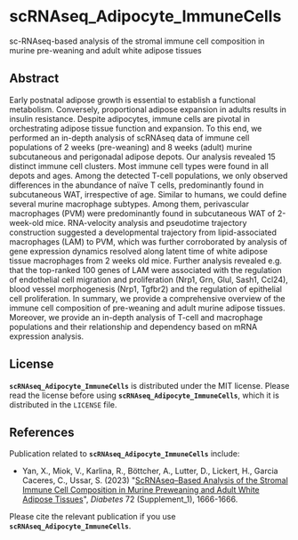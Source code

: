 # scRNAseq_Adipocyte_ImmuneCells
sc-RNAseq-based analysis of the stromal immune cell composition in murine pre-weaning and adult white adipose tissues 

## Abstract
Early postnatal adipose growth is essential to establish a functional metabolism. Conversely, proportional adipose expansion in adults results in insulin resistance. Despite adipocytes, immune cells are pivotal in orchestrating adipose tissue function and expansion. To this end, we performed an in-depth analysis of scRNAseq data of immune cell populations of 2 weeks (pre-weaning) and 8 weeks (adult) murine subcutaneous and perigonadal adipose depots. Our analysis revealed 15 distinct immune cell clusters. Most immune cell types were found in all depots and ages. Among the detected T-cell populations, we only observed differences in the abundance of naïve T cells, predominantly found in subcutaneous WAT, irrespective of age. Similar to humans, we could define several murine macrophage subtypes. Among them, perivascular macrophages (PVM) were predominantly found in subcutaneous WAT of 2-week-old mice. RNA-velocity analysis and pseudotime trajectory construction suggested a developmental trajectory from lipid-associated macrophages (LAM) to PVM, which was further corroborated by analysis of gene expression dynamics resolved along latent time of white adipose tissue macrophages from 2 weeks old mice. Further analysis revealed e.g. that the top-ranked 100 genes of LAM were associated with the regulation of endothelial cell migration and proliferation (Nrp1, Grn, Glul, Sash1, Ccl24), blood vessel morphogenesis (Nrp1, Tgfbr2) and the regulation of epithelial cell proliferation. In summary, we provide a comprehensive overview of the immune cell composition of pre-weaning and adult murine adipose tissues. Moreover, we provide an in-depth analysis of T-cell and macrophage populations and their relationship and dependency based on mRNA expression analysis.

## License

__`scRNAseq_Adipocyte_ImmuneCells`__ is distributed under the MIT license. Please read the license before using __`scRNAseq_Adipocyte_ImmuneCells`__, which it is distributed in the `LICENSE` file.

## References

Publication related to __`scRNAseq_Adipocyte_ImmuneCells`__ include:

- Yan, X., Miok, V., Karlina, R., Böttcher, A., Lutter, D., Lickert, H., Garcia Caceres, C., Ussar, S. (2023) "[ScRNAseq–Based Analysis of the Stromal Immune Cell Composition in Murine Preweaning and Adult White Adipose Tissues](https://diabetesjournals.org/diabetes/article/72/Supplement_1/1666-P/150177)", *Diabetes* 72 (Supplement_1), 1666-1666.


Please cite the relevant publication if you use __`scRNAseq_Adipocyte_ImmuneCells`__.
